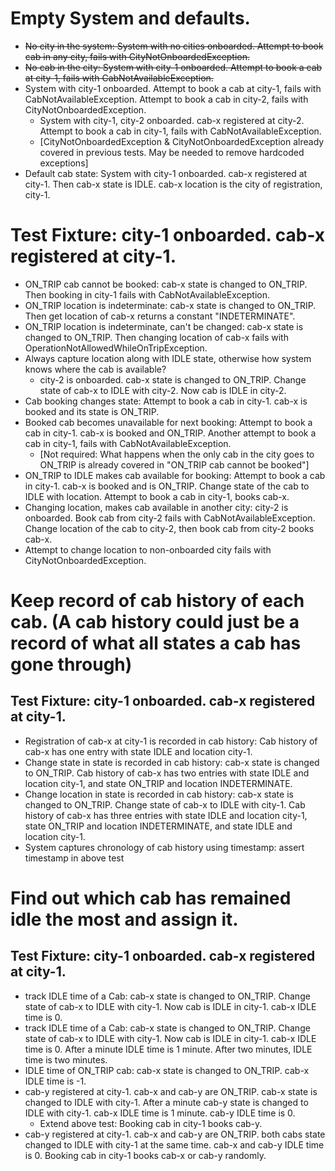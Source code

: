 # Empty System and defaults.
- ~~No city in the system: System with no cities onboarded. Attempt to book cab in any city, fails with CityNotOnboardedException.~~
- ~~No cab in the city: System with city-1 onboarded. Attempt to book a cab at city-1, fails with CabNotAvailableException.~~
- System with city-1 onboarded. Attempt to book a cab at city-1, fails with CabNotAvailableException. Attempt to book a cab in city-2, fails with CityNotOnboardedException.
  - System with city-1, city-2 onboarded. cab-x registered at city-2. Attempt to book a cab in city-1, fails with CabNotAvailableException.
  - [CityNotOnboardedException & CityNotOnboardedException already covered in previous tests. May be needed to remove hardcoded exceptions]
- Default cab state: System with city-1 onboarded. cab-x registered at city-1. Then cab-x state is IDLE. cab-x location is the city of registration, city-1.

# Test Fixture: city-1 onboarded. cab-x registered at city-1.
- ON_TRIP cab cannot be booked: cab-x state is changed to ON_TRIP. Then booking in city-1 fails with CabNotAvailableException.
- ON_TRIP location is indeterminate: cab-x state is changed to ON_TRIP. Then get location of cab-x returns a constant "INDETERMINATE". 
- ON_TRIP location is indeterminate, can't be changed: cab-x state is changed to ON_TRIP. Then changing location of cab-x fails with OperationNotAllowedWhileOnTripException.
- Always capture location along with IDLE state, otherwise how system knows where the cab is available?
  - city-2 is onboarded. cab-x state is changed to ON_TRIP. Change state of cab-x to IDLE with city-2. Now cab is IDLE in city-2.
- Cab booking changes state: Attempt to book a cab in city-1. cab-x is booked and its state is ON_TRIP.
- Booked cab becomes unavailable for next booking: Attempt to book a cab in city-1. cab-x is booked and ON_TRIP. Another attempt to book a cab in city-1, fails with CabNotAvailableException.
  - [Not required: What happens when the only cab in the city goes to ON_TRIP is already covered in "ON_TRIP cab cannot be booked"]
- ON_TRIP to IDLE makes cab available for booking: Attempt to book a cab in city-1. cab-x is booked and is ON_TRIP. Change state of the cab to IDLE with location. Attempt to book a cab in city-1, books cab-x.
- Changing location, makes cab available in another city: city-2 is onboarded. Book cab from city-2 fails with CabNotAvailableException. Change location of the cab to city-2, then book cab from city-2 books cab-x.
- Attempt to change location to non-onboarded city fails with CityNotOnboardedException.

# Keep record of cab history of each cab. (A cab history could just be a record of what all states a cab has gone through)
## Test Fixture: city-1 onboarded. cab-x registered at city-1.
- Registration of cab-x at city-1 is recorded in cab history: Cab history of cab-x has one entry with state IDLE and location city-1.
- Change state in state is recorded in cab history: cab-x state is changed to ON_TRIP. Cab history of cab-x has two entries with state IDLE and location city-1, and state ON_TRIP and location INDETERMINATE.
- Change location in state is recorded in cab history: cab-x state is changed to ON_TRIP. Change state of cab-x to IDLE with city-1. Cab history of cab-x has three entries with state IDLE and location city-1, state ON_TRIP and location INDETERMINATE, and state IDLE and location city-1.
- System captures chronology of cab history using timestamp: assert timestamp in above test

# Find out which cab has remained idle the most and assign it.
## Test Fixture: city-1 onboarded. cab-x registered at city-1.
- track IDLE time of a Cab: cab-x state is changed to ON_TRIP. Change state of cab-x to IDLE with city-1. Now cab is IDLE in city-1. cab-x IDLE time is 0.
- track IDLE time of a Cab: cab-x state is changed to ON_TRIP. Change state of cab-x to IDLE with city-1. Now cab is IDLE in city-1. cab-x IDLE time is 0. After a minute IDLE time is 1 minute. After two minutes, IDLE time is two minutes.
- IDLE time of ON_TRIP cab: cab-x state is changed to ON_TRIP. cab-x IDLE time is -1.
- cab-y registered at city-1. cab-x and cab-y are ON_TRIP. cab-x state is changed to IDLE with city-1. After a minute cab-y state is changed to IDLE with city-1. cab-x IDLE time is 1 minute. cab-y IDLE time is 0.
  - Extend above test: Booking cab in city-1 books cab-y. 
- cab-y registered at city-1. cab-x and cab-y are ON_TRIP. both cabs state changed to IDLE with city-1 at the same time. cab-x and cab-y IDLE time is 0.
  Booking cab in city-1 books cab-x or cab-y randomly. 